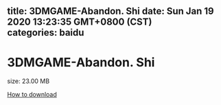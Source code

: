 
title: 3DMGAME-Abandon. Shi
date: Sun Jan 19 2020 13:23:35 GMT+0800 (CST)    
categories: baidu
---

# 3DMGAME-Abandon. Shi
size: 23.00 MB
 
 

[How to download](https://bpcam.bemobtrk.com/go/2ceec3aa-1ca2-46d6-b9ff-aaa5c184517c?jno=193)